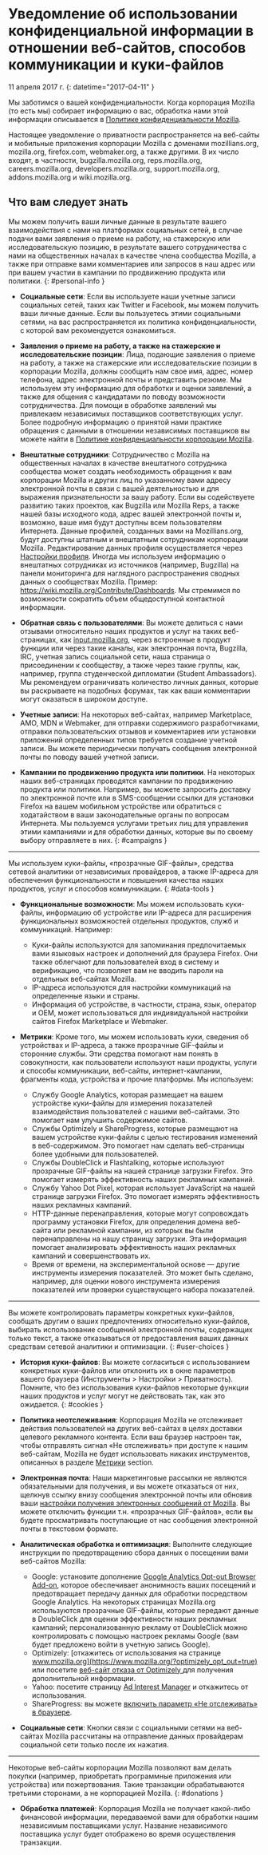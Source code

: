 # Уведомление об использовании конфиденциальной информации в отношении веб-сайтов, способов коммуникации и куки-файлов

11 апреля 2017 г.
{: datetime="2017-04-11" }

Мы заботимся о вашей конфиденциальности. Когда корпорация Mozilla (то есть мы) собирает  информацию о вас, обработка нами этой информации описывается в [Политике конфиденциальности Mozilla](https://www.mozilla.org/privacy/).

Настоящее уведомление о приватности распространяется на веб-сайты и мобильные приложения корпорации Mozilla с доменами mozillians.org, mozilla.org, firefox.com, webmaker.org, а также другими. В их число входят, в частности, bugzilla.mozilla.org, reps.mozilla.org, careers.mozilla.org, developers.mozilla.org, support.mozilla.org, addons.mozilla.org и wiki.mozilla.org.

## Что вам следует знать

Мы можем получить ваши личные данные в результате вашего взаимодействия с нами на платформах социальных сетей, в случае подачи вами заявления о приеме на работу, на стажерскую или исследовательскую позицию, в результате вашего сотрудничества с нами на общественных началах в качестве члена сообщества Mozilla, а также при отправке вами комментариев или запросов в наш адрес или при вашем участии в кампании по продвижению продукта или политики.
{: #personal-info }

* **Социальные сети**: Если вы используете наши учетные записи социальных сетей, таких как Twitter и Facebook, мы можем получить ваши личные данные. Если вы пользуетесь этими социальными сетями, на вас распространяется их политика конфиденциальности, с которой вам рекомендуется ознакомиться.

* **Заявления о приеме на работу, а также на стажерские и исследовательские позиции**: Лица, подающие заявления о приеме на работу, а также на стажерские или исследовательские позиции в корпорации Mozilla, должны сообщить нам свое имя, адрес, номер телефона, адрес электронной почты и представить резюме. Мы используем эту информацию для обработки и оценки заявлений, а также для общения с кандидатами по поводу возможности сотрудничества. Для помощи в обработке заявлений мы привлекаем независимых поставщиков соответствующих услуг. Более подробную информацию о принятой нами практике обращения с данными в отношении независимых поставщиков вы можете найти в [Политике конфиденциальности корпорации Mozilla](https://www.mozilla.org/privacy/).

* **Внештатные сотрудники**: Сотрудничество с Mozilla на общественных началах в качестве внештатного сотрудника сообщества может создать необходимость обращения к вам корпорации Mozilla и других лиц по указанному вами адресу электронной почты в связи с вашей деятельностью и для выражения признательности за вашу работу. Если вы содействуете развитию таких проектов, как Bugzilla или Mozilla Reps, а также  нашей базы исходного кода, адрес вашей электронной почты и, возможно, ваше имя будут доступны всем пользователям Интернета. Данные профилей, созданных вами на Mozillians.org, будут доступны штатным и внештатным сотрудникам корпорации Mozilla. Редактирование данных профиля осуществляется через [Настройки профиля](https://mozillians.org/user/edit). Иногда мы используем информацию о внештатных сотрудниках из источников (например, Bugzilla) на панели мониторинга для наглядного распространения сводных данных о сообществах Mozilla. Пример: <https://wiki.mozilla.org/Contribute/Dashboards>. Мы стремимся по возможности сократить объем общедоступной контактной информации.

* **Обратная связь с пользователями**:  Вы можете делиться с нами отзывами относительно наших продуктов и услуг на таких веб-страницах, как [input.mozilla.org](https://input.mozilla.org/), через встроенные в продукт функции или через такие каналы, как электронная почта, Bugzilla, IRC, учетная запись социальной сети, наша страница о присоединении к сообществу, а также через такие группы, как, например, группа студенческой дипломатии (Student Ambassadors). Мы рекомендуем ограничивать количество личных данных, которые вы раскрываете на подобных форумах, так как ваши комментарии могут оказаться в широком доступе.

* **Учетные записи**: На некоторых веб-сайтах, например Marketplace, AMO, MDN и Webmaker, для отправки содержимого разработчиками, отправки пользовательских отзывов и комментариев или установки приложений определенных типов требуется создание учетной записи.  Вы можете периодически получать сообщения электронной почты по поводу вашей учетной записи.

* **Кампании по продвижению продукта или политики**.  На некоторых наших веб-страницах проводятся кампании по продвижению продукта или политики. Например, вы можете запросить доставку по электронной почте или в SMS-сообщении ссылки для установки Firefox на вашем мобильном устройстве или обратиться с ходатайством в ваши законодательные органы по вопросам Интернета. Мы пользуемся услугами третьих лиц для управления этими кампаниями и для обработки данных, которые вы по своему выбору отправляете в них.
{: #campaigns }

---------------------------------------

Мы используем куки-файлы, «прозрачные GIF-файлы», средства сетевой аналитики от независимых провайдеров, а также IP-адреса для обеспечения функциональности и повышения качества наших продуктов, услуг и способов коммуникации.
{: #data-tools }

* **Функциональные возможности**: Мы можем использовать куки-файлы, информацию об устройстве или IP-адреса для расширения функциональных возможностей отдельных продуктов, служб и коммуникаций. Например:
    * Куки-файлы используются для запоминания предпочитаемых вами языковых настроек и дополнений для браузера Firefox. Они также облегчают для пользователей вход в систему и верификацию, что позволяет вам не вводить пароли на отдельных веб-сайтах Mozilla.  
    * IP-адреса используются для настройки коммуникаций на определенные языки и страны.  
    * Информация об устройстве, в частности, страна, язык, оператор и OEM, может использоваться для индивидуальной настройки сайтов Firefox Marketplace и Webmaker.

* **Метрики**: Кроме того, мы можем использовать куки, сведения об устройствах и IP-адреса, а также прозрачные GIF-файлы и сторонние службы. Эти средства помогают нам понять в совокупности, как пользователи используют наши продукты, услуги и способы коммуникации, веб-сайты, интернет-кампании, фрагменты кода, устройства и прочие платформы. Мы используем:
    * Службу Google Analytics, которая размещает на вашем устройстве куки-файлы для измерения показателей взаимодействия пользователей с нашими веб-сайтами.      Это помогает нам улучшить содержимое сайтов.  
    * Службы Optimizely и ShareProgress, которые размещают на вашем устройстве куки-файлы с целью тестирования изменений в веб-содержимом.  Это помогает нам сделать веб-страницы более удобными для пользователей.
    * Службы DoubleClick и Flashtalking, которые используют прозрачные GIF-файлы на нашей странице загрузки Firefox.  Это помогает измерять эффективность наших рекламных кампаний.
    * Службу Yahoo Dot Pixel, которая использует JavaScript на нашей странице загрузки Firefox. Это помогает измерять эффективность наших рекламных кампаний. 
    * HTTP-данные перенаправления, которые могут сопровождать программу установки Firefox, для определения домена веб-сайта или рекламной кампании, из которых вы были перенаправлены на нашу страницу загрузки. Эта информация помогает анализировать эффективность наших рекламных кампаний и совершенствовать их.
    * Время от времени, на экспериментальной основе — другие инструменты измерения показателей. Это может быть сделано, например, для оценки нового инструмента измерения показателей или проверки существующего набора показателей.

---------------------------------------

Вы можете контролировать параметры конкретных куки-файлов, сообщать другим о ваших предпочтениях относительно куки-файлов, выбирать использование сообщений электронной почты, содержащих только текст, а также отказываться от предоставления ваших данных средствам сетевой аналитики и оптимизации.
{: #user-choices }

* **История куки-файлов**: Вы можете согласиться с использованием конкретных куки-файлов или отклонить их в окне параметров вашего браузера (Инструменты > Настройки > Приватность). Помните, что без использования куки-файлов некоторые функции наших продуктов и услуг могут не действовать так, как это ожидается.
{: #cookies }

* **Политика неотслеживания**: Корпорация Mozilla не отслеживает действия пользователей на других веб-сайтах в целях доставки целевого рекламного контента. Если ваш браузер настроен так, чтобы отправлять сигнал «Не отслеживать» при доступе к нашим веб-сайтам, Mozilla не будет использовать никаких инструментов, описанных в разделе [Метрики](#data-tools) section.

* **Электронная почта**: Наши маркетинговые рассылки не являются обязательными для получения, и вы можете отказаться от них, щелкнув ссылку внизу сообщения электронной почты или обновив ваши [настройки получения электронных сообщений от Mozilla](https://www.mozilla.org/newsletter/recovery/). Вы можете отключить функции т.н. «прозрачных GIF-файлов», если вы будете просматривать поступающие от нас сообщения электронной почты в текстовом формате.

* **Аналитическая обработка и оптимизация**: Выполните следующие инструкции по предотвращению сбора данных о посещении вами веб-сайтов Mozilla:
    *  Google: установите дополнение [Google Analytics Opt-out Browser Add-on](https://tools.google.com/dlpage/gaoptout), которое обеспечивает анонимность ваших посещений и предотвращает передачу данных для обработки посредством Google Analytics. На некоторых страницах Mozilla.org используются прозрачные GIF-файлы, которые передают данные в DoubleClick для оценки эффективности наших рекламных кампаний; персонализованную рекламу от DoubleClick можно контролировать с помощью настроек рекламы Google (вам будет предложено войти в учетную запись Google).
    *  Optimizely: [откажитесь от использования на странице www.mozilla.org](https://www.mozilla.org/?optimizely_opt_out=true) или посетите [веб-сайт отказа от Optimizely ](https://www.optimizely.com/opt_out) для получения дополнительной информации.
    *  Yahoo: посетите страницу [Ad Interest Manager](https://aim.yahoo.com/aim/us/en/optout/) и откажитесь от использования.
    *  ShareProgress: вы можете [включить параметр «Не отслеживать» в браузере](https://support.mozilla.org/kb/how-do-i-turn-do-not-track-feature).

* **Социальные сети**: Кнопки связи с социальными сетями на веб-сайтах Mozilla рассчитаны на отправление данных провайдерам социальной сети только после их нажатия.

---------------------------------------

Некоторые веб-сайты корпорации Mozilla позволяют вам делать покупки (например, приобретать программные приложения или устройства) или пожертвования. Такие транзакции обрабатываются третьими сторонами, а не корпорацией Mozilla.
{: #donations }

* **Обработка платежей**:   Корпорация Mozilla не получает какой-либо финансовой информации, передаваемой вами для обработки нашим независимым поставщиками услуг. Название независимого поставщика услуг будет отображено во время осуществления транзакции.  
